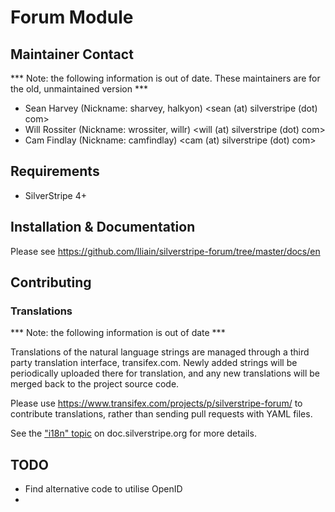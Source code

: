 # Forum Module

## Maintainer Contact

*** Note: the following information is out of date. These maintainers are for the old, unmaintained version ***

 * Sean Harvey (Nickname: sharvey, halkyon) <sean (at) silverstripe (dot) com>
 * Will Rossiter (Nickname: wrossiter, willr) <will (at) silverstripe (dot) com>
 * Cam Findlay (Nickname: camfindlay) <cam (at) silverstripe (dot) com>

## Requirements

 * SilverStripe 4+

## Installation & Documentation

Please see https://github.com/Iliain/silverstripe-forum/tree/master/docs/en

## Contributing

### Translations

*** Note: the following information is out of date ***

Translations of the natural language strings are managed through a
third party translation interface, transifex.com.
Newly added strings will be periodically uploaded there for translation,
and any new translations will be merged back to the project source code.

Please use https://www.transifex.com/projects/p/silverstripe-forum/ to contribute translations,
rather than sending pull requests with YAML files.

See the ["i18n" topic](http://doc.silverstripe.org/framework/en/trunk/topics/i18n) on doc.silverstripe.org for more details.

## TODO

* Find alternative code to utilise OpenID
* 